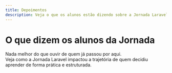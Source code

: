 ```yaml
---
title: Depoimentos
description: Veja o que os alunos estão dizendo sobre a Jornada Laravel.
---
```


# O que dizem os alunos da Jornada

Nada melhor do que ouvir de quem já passou por aqui.  
Veja como a Jornada Laravel impactou a trajetória de quem decidiu aprender de forma prática e estruturada.
